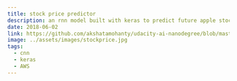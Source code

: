 ```yaml
---
title: stock price predictor
description: an rnn model built with keras to predict future apple stock prices
date: 2018-06-02
link: https://github.com/akshatamohanty/udacity-ai-nanodegree/blob/master/project-06-aind2-rnn/StockPricePrediction.ipynb
image: ../assets/images/stockprice.jpg
tags:
  - cnn
  - keras
  - AWS
---
```

